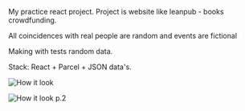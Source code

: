 
My practice react project. 
Project is website like leanpub - books crowdfunding.

All coincidences with real people are random and events are fictional

Making with tests random data.

Stack: React + Parcel + JSON data's.

![How it look](https://i.ibb.co/NYdn7bg/09-11-2020-223205.jpg)

![How it look p.2](https://i.ibb.co/NT0b3Wc/16-11-2020-210704.jpg)

